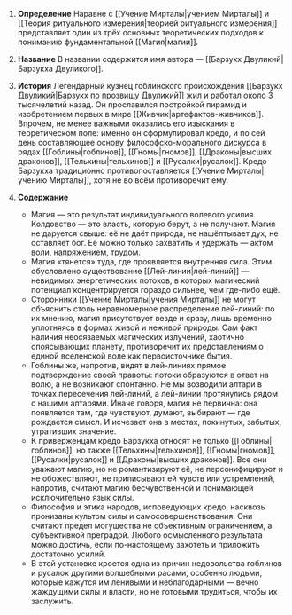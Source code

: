 1. **Определение**
   Наравне с [[Учение Мирталы|учением Мирталы]] и [[Теория ритуального измерения|теорией ритуального измерения]] представляет один из трёх основных теоретических подходов к пониманию фундаментальной [[Магия|магии]].

2. **Название**
   В названии содержится имя автора — [[Барзукх Двуликий|Барзукха Двуликого]].

3. **История**
   Легендарный кузнец гоблинского происхождения [[Барзукх Двуликий|Барзукх по прозвищу Двуликий]] жил и работал около 3 тысячелетий назад. Он прославился постройкой пирамид и изобретением первых в мире [[Живчик|артефактов-живчиков]]. Впрочем, не менее важными оказались его изыскания в теоретическом поле: именно он сформулировал кредо, и по сей день составляющее основу философско-морального дискурса в рядах [[Гоблины|гоблинов]], [[Гномы|гномов]], [[Драконы|высших драконов]], [[Тельхины|тельхинов]] и [[Русалки|русалок]]. Кредо Барзукха традиционно противопоставляется [[Учение Мирталы|учению Мирталы]], хотя не во всём противоречит ему.

4. **Содержание**
   - Магия — это результат индивидуального волевого усилия. Колдовство — это власть, которую берут, а не получают. Магия не даруется свыше: её не даёт природа, не нашёптывает дух, не оставляет бог. Её можно только захватить и удержать — актом воли, напряжением, трудом.
   - Магия «тянется» туда, где проявляется внутренняя сила. Этим обусловлено существование [[Лей-линии|лей-линий]] — невидимых энергетических потоков, в которых магический потенциал концентрируется гораздо сильнее, чем где-либо ещё.
   - Сторонники [[Учение Мирталы|учения Мирталы]] не могут объяснить столь неравномерное распределение лей-линий: по их мнению, магия присутствует везде и сразу, лишь временно уплотняясь в формах живой и неживой природы. Сам факт наличия неосязаемых магических излучений, хаотично опоясывающих планету, противоречит их представлениям о единой вселенской воле как первоисточнике бытия.
   - Гоблины же, напротив, видят в лей-линиях прямое подтверждение своей правоты: потоки образуются в ответ на волю, а не возникают спонтанно. Не мы возводили алтари в точках пересечения лей-линий, а лей-линии протянулись рядом с нашими алтарями. Иначе говоря, магия не первична: она появляется там, где чувствуют, думают, выбирают — где рождается смысл. И исчезает она в местах, покинутых, забытых, утративших значение.
   - К приверженцам кредо Барзукха относят не только [[Гоблины|гоблинов]], но также [[Тельхины|тельхинов]], [[Гномы|гномов]], [[Русалки|русалок]] и [[Драконы|высших драконов]]. Все они уважают магию, но не романтизируют её, не персонифицируют и не обожествляют, не приписывают ей чувств или устремлений, напротив, считают магию бесчувственной и понимающей исключительно язык силы.
   - Философия и этика народов, исповедующих кредо, насквозь пронизаны культом силы и самосовершенствования. Они считают предел могущества не объективным ограничением, а субъективной преградой. Любого осмысленного результата можно достичь, если по-настоящему захотеть и приложить достаточно усилий.
   - В этой установке кроется одна из причин недовольства гоблинов и русалок другими волшебными расами, особенно людьми, которые кажутся им ленивыми и неблагодарными — вечно жаждущими силы и власти, но не готовыми трудиться, чтобы их заслужить.
